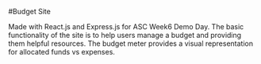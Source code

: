 #Budget Site

Made with React.js and Express.js for ASC Week6 Demo Day. The basic functionality of the site is to help users manage a budget and providing them helpful resources. The budget meter provides a visual representation for allocated funds vs expenses. 
